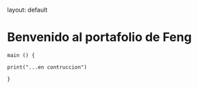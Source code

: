 
layout: default

# Benvenido al portafolio de Feng 


```
main () {

print("...en contruccion")

}
```
